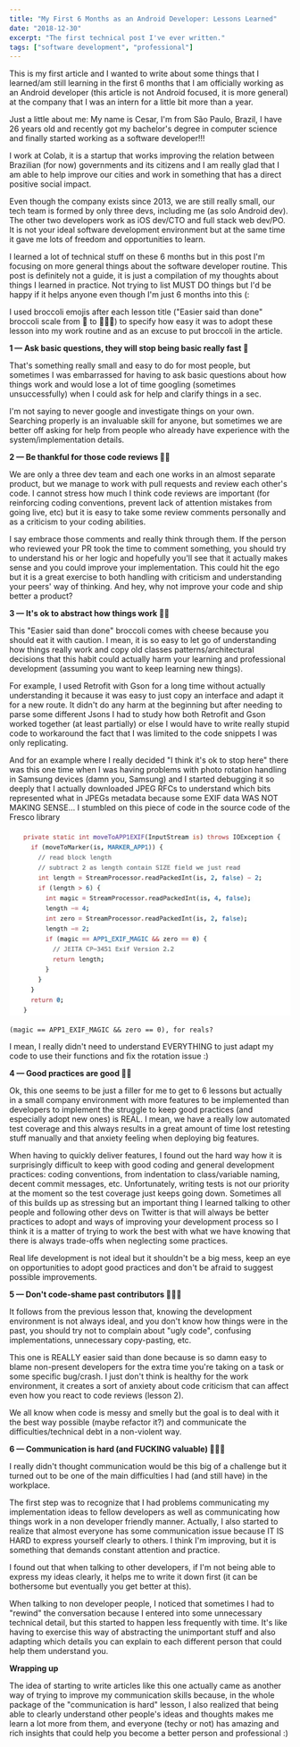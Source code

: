```yaml
---
title: "My First 6 Months as an Android Developer: Lessons Learned"
date: "2018-12-30"
excerpt: "The first technical post I've ever written."
tags: ["software development", "professional"]
---
```


This is my first article and I wanted to write about some things that I learned/am still learning in the first 6 months that I am officially working as an Android developer (this article is not Android focused, it is more general) at the company that I was an intern for a little bit more than a year.

Just a little about me: My name is Cesar, I'm from São Paulo, Brazil, I have 26 years old and recently got my bachelor's degree in computer science and finally started working as a software developer!!!

I work at Colab, it is a startup that works improving the relation between Brazilian (for now) governments and its citizens and I am really glad that I am able to help improve our cities and work in something that has a direct positive social impact.

Even though the company exists since 2013, we are still really small, our tech team is formed by only three devs, including me (as solo Android dev). The other two developers work as iOS dev/CTO and full stack web dev/PO. It is not your ideal software development environment but at the same time it gave me lots of freedom and opportunities to learn.

I learned a lot of technical stuff on these 6 months but in this post I'm focusing on more general things about the software developer routine. This post is definitely not a guide, it is just a compilation of my thoughts about things I learned in practice. Not trying to list MUST DO things but I'd be happy if it helps anyone even though I'm just 6 months into this (:

I used broccoli emojis after each lesson title ("Easier said than done" broccoli scale from 🥦 to 🥦🥦🥦) to specify how easy it was to adopt these lesson into my work routine and as an excuse to put broccoli in the article.

**1 — Ask basic questions, they will stop being basic really fast 🥦**

That's something really small and easy to do for most people, but sometimes I was embarrassed for having to ask basic questions about how things work and would lose a lot of time googling (sometimes unsuccessfully) when I could ask for help and clarify things in a sec.

I'm not saying to never google and investigate things on your own. Searching properly is an invaluable skill for anyone, but sometimes we are better off asking for help from people who already have experience with the system/implementation details.

**2 — Be thankful for those code reviews 🥦🥦**

We are only a three dev team and each one works in an almost separate product, but we manage to work with pull requests and review each other's code. I cannot stress how much I think code reviews are important (for reinforcing coding conventions, prevent lack of attention mistakes from going live, etc) but it is easy to take some review comments personally and as a criticism to your coding abilities.

I say embrace those comments and really think through them. If the person who reviewed your PR took the time to comment something, you should try to understand his or her logic and hopefully you'll see that it actually makes sense and you could improve your implementation. This could hit the ego but it is a great exercise to both handling with criticism and understanding your peers' way of thinking. And hey, why not improve your code and ship better a product?

**3 — It's ok to abstract how things work 🥦🧀**

This "Easier said than done" broccoli comes with cheese because you should eat it with caution. I mean, it is so easy to let go of understanding how things really work and copy old classes patterns/architectural decisions that this habit could actually harm your learning and professional development (assuming you want to keep learning new things).

For example, I used Retrofit with Gson for a long time without actually understanding it because it was easy to just copy an interface and adapt it for a new route. It didn't do any harm at the beginning but after needing to parse some different Jsons I had to study how both Retrofit and Gson worked together (at least partially) or else I would have to write really stupid code to workaround the fact that I was limited to the code snippets I was only replicating.

And for an example where I really decided "I think it's ok to stop here" there was this one time when I was having problems with photo rotation handling in Samsung devices (damn you, Samsung) and I started debugging it so deeply that I actually downloaded JPEG RFCs to understand which bits represented what in JPEGs metadata because some EXIF data WAS NOT MAKING SENSE… I stumbled on this piece of code in the source code of the Fresco library

![Debugging JPEG metadata in Samsung devices](/images/blog/image1.webp)
```
(magic == APP1_EXIF_MAGIC && zero == 0), for reals?
```

I mean, I really didn't need to understand EVERYTHING to just adapt my code to use their functions and fix the rotation issue :)

**4 — Good practices are good 🥦🥦**

Ok, this one seems to be just a filler for me to get to 6 lessons but actually in a small company environment with more features to be implemented than developers to implement the struggle to keep good practices (and especially adopt new ones) is REAL. I mean, we have a really low automated test coverage and this always results in a great amount of time lost retesting stuff manually and that anxiety feeling when deploying big features.

When having to quickly deliver features, I found out the hard way how it is surprisingly difficult to keep with good coding and general development practices: coding conventions, from indentation to class/variable naming, decent commit messages, etc. Unfortunately, writing tests is not our priority at the moment so the test coverage just keeps going down. Sometimes all of this builds up as stressing but an important thing I learned talking to other people and following other devs on Twitter is that will always be better practices to adopt and ways of improving your development process so I think it is a matter of trying to work the best with what we have knowing that there is always trade-offs when neglecting some practices.

Real life development is not ideal but it shouldn't be a big mess, keep an eye on opportunities to adopt good practices and don't be afraid to suggest possible improvements.

**5 — Don't code-shame past contributors 🥦🥦🥦**

It follows from the previous lesson that, knowing the development environment is not always ideal, and you don't know how things were in the past, you should try not to complain about "ugly code", confusing implementations, unnecessary copy-pasting, etc.

This one is REALLY easier said than done because is so damn easy to blame non-present developers for the extra time you're taking on a task or some specific bug/crash. I just don't think is healthy for the work environment, it creates a sort of anxiety about code criticism that can affect even how you react to code reviews (lesson 2).

We all know when code is messy and smelly but the goal is to deal with it the best way possible (maybe refactor it?) and communicate the difficulties/technical debt in a non-violent way.

**6 — Communication is hard (and FUCKING valuable) 🥦🥦🥦**

I really didn't thought communication would be this big of a challenge but it turned out to be one of the main difficulties I had (and still have) in the workplace.

The first step was to recognize that I had problems communicating my implementation ideas to fellow developers as well as communicating how things work in a non developer friendly manner. Actually, I also started to realize that almost everyone has some communication issue because IT IS HARD to express yourself clearly to others. I think I'm improving, but it is something that demands constant attention and practice.

I found out that when talking to other developers, if I'm not being able to express my ideas clearly, it helps me to write it down first (it can be bothersome but eventually you get better at this).

When talking to non developer people, I noticed that sometimes I had to "rewind" the conversation because I entered into some unnecessary technical detail, but this started to happen less frequently with time. It's like having to exercise this way of abstracting the unimportant stuff and also adapting which details you can explain to each different person that could help them understand you.

**Wrapping up**

The idea of starting to write articles like this one actually came as another way of trying to improve my communication skills because, in the whole package of the "communication is hard" lesson, I also realized that being able to clearly understand other people's ideas and thoughts makes me learn a lot more from them, and everyone (techy or not) has amazing and rich insights that could help you become a better person and professional :)
